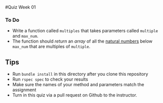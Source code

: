 #Quiz Week 01

### To Do
- Write a function called `multiples` that takes parameters called `multiple` and `max_num`.
- The function should *return* an *array* of all the [natural numbers](http://en.wikipedia.org/wiki/Natural_number) below `max_num` that are multiples of `multiple`.

## Tips
- Run `bundle install` in this directory after you clone this repository
- Run `rspec spec` to check your results
- Make sure the names of your method and parameters match the assignment
- Turn in this quiz via a pull request on Github to the instructor.
